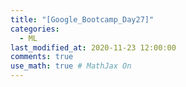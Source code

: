 ```yaml
---
title: "[Google_Bootcamp_Day27]"
categories: 
  - ML
last_modified_at: 2020-11-23 12:00:00
comments: true
use_math: true # MathJax On
---
```

